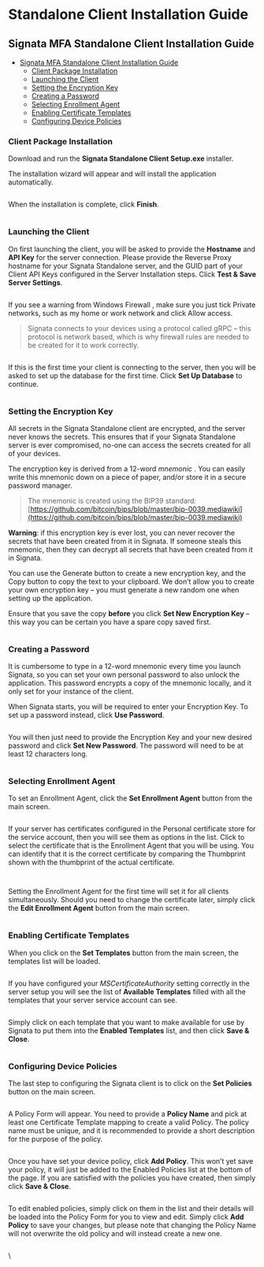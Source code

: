 # Standalone Client Installation Guide

## Signata MFA Standalone Client Installation Guide

* [Signata MFA Standalone Client Installation Guide](https://github.com/cl-tim/signata-mfa-docs/blob/main/guide-standalone-client-installation.md#signata-mfa-standalone-client-installation-guide)
  * [Client Package Installation](https://github.com/cl-tim/signata-mfa-docs/blob/main/guide-standalone-client-installation.md#client-package-installation)
  * [Launching the Client](https://github.com/cl-tim/signata-mfa-docs/blob/main/guide-standalone-client-installation.md#launching-the-client)
  * [Setting the Encryption Key](https://github.com/cl-tim/signata-mfa-docs/blob/main/guide-standalone-client-installation.md#setting-the-encryption-key)
  * [Creating a Password](https://github.com/cl-tim/signata-mfa-docs/blob/main/guide-standalone-client-installation.md#creating-a-password)
  * [Selecting Enrollment Agent](https://github.com/cl-tim/signata-mfa-docs/blob/main/guide-standalone-client-installation.md#selecting-enrollment-agent)
  * [Enabling Certificate Templates](https://github.com/cl-tim/signata-mfa-docs/blob/main/guide-standalone-client-installation.md#enabling-certificate-templates)
  * [Configuring Device Policies](https://github.com/cl-tim/signata-mfa-docs/blob/main/guide-standalone-client-installation.md#configuring-device-policies)

### Client Package Installation

Download and run the **Signata Standalone Client Setup.exe** installer.

The installation wizard will appear and will install the application automatically.

<figure><img src="https://github.com/cl-tim/signata-mfa-docs/raw/main/images/image078.png" alt=""><figcaption></figcaption></figure>

When the installation is complete, click **Finish**.

<figure><img src="https://github.com/cl-tim/signata-mfa-docs/raw/main/images/image079.png" alt=""><figcaption></figcaption></figure>

### Launching the Client

On first launching the client, you will be asked to provide the **Hostname** and **API Key** for the server connection. Please provide the Reverse Proxy hostname for your Signata Standalone server, and the GUID part of your Client API Keys configured in the Server Installation steps. Click **Test & Save Server Settings**.

<figure><img src="https://github.com/cl-tim/signata-mfa-docs/raw/main/images/image080.png" alt=""><figcaption></figcaption></figure>

If you see a warning from Windows Firewall , make sure you just tick Private networks, such as my home or work network and click Allow access.

> Signata connects to your devices using a protocol called gRPC – this protocol is network based, which is why firewall rules are needed to be created for it to work correctly.

<figure><img src="https://github.com/cl-tim/signata-mfa-docs/raw/main/images/image081.png" alt=""><figcaption></figcaption></figure>

If this is the first time your client is connecting to the server, then you will be asked to set up the database for the first time. Click **Set Up Database** to continue.

<figure><img src="https://github.com/cl-tim/signata-mfa-docs/raw/main/images/image082.png" alt=""><figcaption></figcaption></figure>

### Setting the Encryption Key

All secrets in the Signata Standalone client are encrypted, and the server never knows the secrets. This ensures that if your Signata Standalone server is ever compromised, no-one can access the secrets created for all of your devices.

The encryption key is derived from a 12-word _mnemonic_ . You can easily write this mnemonic down on a piece of paper, and/or store it in a secure password manager.

> The mnemonic is created using the BIP39 standard: [https://github.com/bitcoin/bips/blob/master/bip-0039.mediawiki](https://github.com/bitcoin/bips/blob/master/bip-0039.mediawiki)

**Warning**: if this encryption key is ever lost, you can never recover the secrets that have been created from it in Signata. If someone steals this mnemonic, then they can decrypt all secrets that have been created from it in Signata.

You can use the Generate button to create a new encryption key, and the Copy button to copy the text to your clipboard. We don’t allow you to create your own encryption key – you must generate a new random one when setting up the application.

Ensure that you save the copy **before** you click **Set New Encryption Key** – this way you can be certain you have a spare copy saved first.

<figure><img src="https://github.com/cl-tim/signata-mfa-docs/raw/main/images/image083.png" alt=""><figcaption></figcaption></figure>

### Creating a Password

It is cumbersome to type in a 12-word mnemonic every time you launch Signata, so you can set your own personal password to also unlock the application. This password encrypts a copy of the mnemonic locally, and it only set for your instance of the client.

When Signata starts, you will be required to enter your Encryption Key. To set up a password instead, click **Use Password**.

<figure><img src="https://github.com/cl-tim/signata-mfa-docs/raw/main/images/image084.png" alt=""><figcaption></figcaption></figure>

You will then just need to provide the Encryption Key and your new desired password and click **Set New Password**. The password will need to be at least 12 characters long.

<figure><img src="https://github.com/cl-tim/signata-mfa-docs/raw/main/images/image085.png" alt=""><figcaption></figcaption></figure>

### Selecting Enrollment Agent

To set an Enrollment Agent, click the **Set Enrollment Agent** button from the main screen.

<figure><img src="https://github.com/cl-tim/signata-mfa-docs/raw/main/images/image086.png" alt=""><figcaption></figcaption></figure>

If your server has certificates configured in the Personal certificate store for the service account, then you will see them as options in the list. Click to select the certificate that is the Enrollment Agent that you will be using. You can identify that it is the correct certificate by comparing the Thumbprint shown with the thumbprint of the actual certificate.

<figure><img src="https://github.com/cl-tim/signata-mfa-docs/raw/main/images/image087.png" alt=""><figcaption></figcaption></figure>

<figure><img src="https://github.com/cl-tim/signata-mfa-docs/raw/main/images/image088.png" alt=""><figcaption></figcaption></figure>

Setting the Enrollment Agent for the first time will set it for all clients simultaneously. Should you need to change the certificate later, simply click the **Edit Enrollment Agent** button from the main screen.

<figure><img src="https://github.com/cl-tim/signata-mfa-docs/raw/main/images/image089.png" alt=""><figcaption></figcaption></figure>

### Enabling Certificate Templates

When you click on the **Set Templates** button from the main screen, the templates list will be loaded.

<figure><img src="https://github.com/cl-tim/signata-mfa-docs/raw/main/images/image090.png" alt=""><figcaption></figcaption></figure>

If you have configured your _MSCertificateAuthority_ setting correctly in the server setup you will see the list of **Available Templates** filled with all the templates that your server service account can see.

<figure><img src="https://github.com/cl-tim/signata-mfa-docs/raw/main/images/image091.png" alt=""><figcaption></figcaption></figure>

Simply click on each template that you want to make available for use by Signata to put them into the **Enabled Templates** list, and then click **Save & Close**.

<figure><img src="https://github.com/cl-tim/signata-mfa-docs/raw/main/images/image092.png" alt=""><figcaption></figcaption></figure>

### Configuring Device Policies

The last step to configuring the Signata client is to click on the **Set Policies** button on the main screen.

<figure><img src="https://github.com/cl-tim/signata-mfa-docs/raw/main/images/image093.png" alt=""><figcaption></figcaption></figure>

A Policy Form will appear. You need to provide a **Policy Name** and pick at least one Certificate Template mapping to create a valid Policy. The policy name must be unique, and it is recommended to provide a short description for the purpose of the policy.

<figure><img src="https://github.com/cl-tim/signata-mfa-docs/raw/main/images/image094.png" alt=""><figcaption></figcaption></figure>

Once you have set your device policy, click **Add Policy**. This won’t yet save your policy, it will just be added to the Enabled Policies list at the bottom of the page. If you are satisfied with the policies you have created, then simply click **Save & Close**.

<figure><img src="https://github.com/cl-tim/signata-mfa-docs/raw/main/images/image095.png" alt=""><figcaption></figcaption></figure>

To edit enabled policies, simply click on them in the list and their details will be loaded into the Policy Form for you to view and edit. Simply click **Add Policy** to save your changes, but please note that changing the Policy Name will not overwrite the old policy and will instead create a new one.

<figure><img src="https://github.com/cl-tim/signata-mfa-docs/raw/main/images/image096.png" alt=""><figcaption></figcaption></figure>

\
